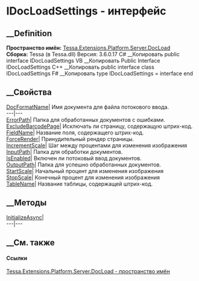 # IDocLoadSettings - интерфейс
##  __Definition
 **Пространство имён:**
[Tessa.Extensions.Platform.Server.DocLoad](N_Tessa_Extensions_Platform_Server_DocLoad.htm)  
 **Сборка:** Tessa (в Tessa.dll) Версия: 3.6.0.17
C# __Копировать
     public interface IDocLoadSettings
VB __Копировать
     Public Interface IDocLoadSettings
C++ __Копировать
     public interface class IDocLoadSettings
F# __Копировать
     type IDocLoadSettings = interface end
##  __Свойства
[DocFormatName](P_Tessa_Extensions_Platform_Server_DocLoad_IDocLoadSettings_DocFormatName.htm)|
Имя документа для файла потокового ввода.  
---|---  
[ErrorPath](P_Tessa_Extensions_Platform_Server_DocLoad_IDocLoadSettings_ErrorPath.htm)|
Папка для обработанных документов с ошибками.  
[ExcludeBarcodePage](P_Tessa_Extensions_Platform_Server_DocLoad_IDocLoadSettings_ExcludeBarcodePage.htm)|
Исключать ли страницу, содержащую штрих-код.  
[FieldName](P_Tessa_Extensions_Platform_Server_DocLoad_IDocLoadSettings_FieldName.htm)|
Название поля, содержащего штрих-код.  
[ForceRender](P_Tessa_Extensions_Platform_Server_DocLoad_IDocLoadSettings_ForceRender.htm)|
Принудительный рендер страницы.  
[IncrementScale](P_Tessa_Extensions_Platform_Server_DocLoad_IDocLoadSettings_IncrementScale.htm)|
Шаг между процентами для изменения изображения  
[InputPath](P_Tessa_Extensions_Platform_Server_DocLoad_IDocLoadSettings_InputPath.htm)|
Папка для обработки документов.  
[IsEnabled](P_Tessa_Extensions_Platform_Server_DocLoad_IDocLoadSettings_IsEnabled.htm)|
Включен ли потоковый ввод документов.  
[OutputPath](P_Tessa_Extensions_Platform_Server_DocLoad_IDocLoadSettings_OutputPath.htm)|
Папка для успешно обработанных документов.  
[StartScale](P_Tessa_Extensions_Platform_Server_DocLoad_IDocLoadSettings_StartScale.htm)|
Начальный процент для изменения изображения  
[StopScale](P_Tessa_Extensions_Platform_Server_DocLoad_IDocLoadSettings_StopScale.htm)|
Конечный процент для изменения изображения  
[TableName](P_Tessa_Extensions_Platform_Server_DocLoad_IDocLoadSettings_TableName.htm)|
Название таблицы, содержащей штрих-код.  
## __Методы
[InitializeAsync](M_Tessa_Extensions_Platform_Server_DocLoad_IDocLoadSettings_InitializeAsync.htm)|  
---|---  
## __См. также
#### Ссылки
[Tessa.Extensions.Platform.Server.DocLoad - пространство
имён](N_Tessa_Extensions_Platform_Server_DocLoad.htm)
